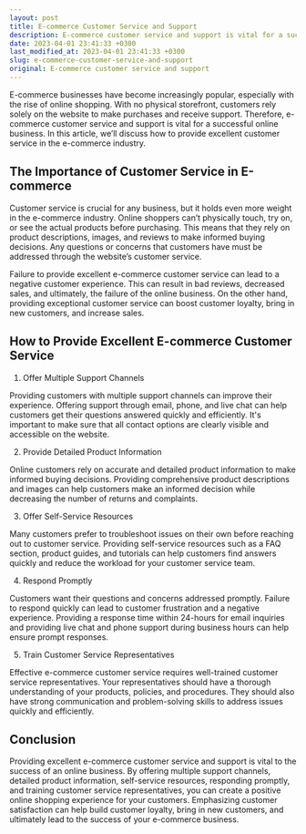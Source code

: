```yaml
---
layout: post
title: E-commerce Customer Service and Support
description: E-commerce customer service and support is vital for a successful online business. Read on to learn more about how to provide excellent customer service in the e-commerce industry.
date: 2023-04-01 23:41:33 +0300
last_modified_at: 2023-04-01 23:41:33 +0300
slug: e-commerce-customer-service-and-support
original: E-commerce customer service and support
---
```

E-commerce businesses have become increasingly popular, especially with the rise of online shopping. With no physical storefront, customers rely solely on the website to make purchases and receive support. Therefore, e-commerce customer service and support is vital for a successful online business. In this article, we’ll discuss how to provide excellent customer service in the e-commerce industry.

## The Importance of Customer Service in E-commerce

Customer service is crucial for any business, but it holds even more weight in the e-commerce industry. Online shoppers can’t physically touch, try on, or see the actual products before purchasing. This means that they rely on product descriptions, images, and reviews to make informed buying decisions. Any questions or concerns that customers have must be addressed through the website’s customer service.

Failure to provide excellent e-commerce customer service can lead to a negative customer experience. This can result in bad reviews, decreased sales, and ultimately, the failure of the online business. On the other hand, providing exceptional customer service can boost customer loyalty, bring in new customers, and increase sales.

## How to Provide Excellent E-commerce Customer Service 

1. Offer Multiple Support Channels 

Providing customers with multiple support channels can improve their experience. Offering support through email, phone, and live chat can help customers get their questions answered quickly and efficiently. It's important to make sure that all contact options are clearly visible and accessible on the website.

2. Provide Detailed Product Information 

Online customers rely on accurate and detailed product information to make informed buying decisions. Providing comprehensive product descriptions and images can help customers make an informed decision while decreasing the number of returns and complaints.

3. Offer Self-Service Resources 

Many customers prefer to troubleshoot issues on their own before reaching out to customer service. Providing self-service resources such as a FAQ section, product guides, and tutorials can help customers find answers quickly and reduce the workload for your customer service team.

4. Respond Promptly 

Customers want their questions and concerns addressed promptly. Failure to respond quickly can lead to customer frustration and a negative experience. Providing a response time within 24-hours for email inquiries and providing live chat and phone support during business hours can help ensure prompt responses.

5. Train Customer Service Representatives 

Effective e-commerce customer service requires well-trained customer service representatives. Your representatives should have a thorough understanding of your products, policies, and procedures. They should also have strong communication and problem-solving skills to address issues quickly and efficiently.

## Conclusion

Providing excellent e-commerce customer service and support is vital to the success of an online business. By offering multiple support channels, detailed product information, self-service resources, responding promptly, and training customer service representatives, you can create a positive online shopping experience for your customers. Emphasizing customer satisfaction can help build customer loyalty, bring in new customers, and ultimately lead to the success of your e-commerce business.